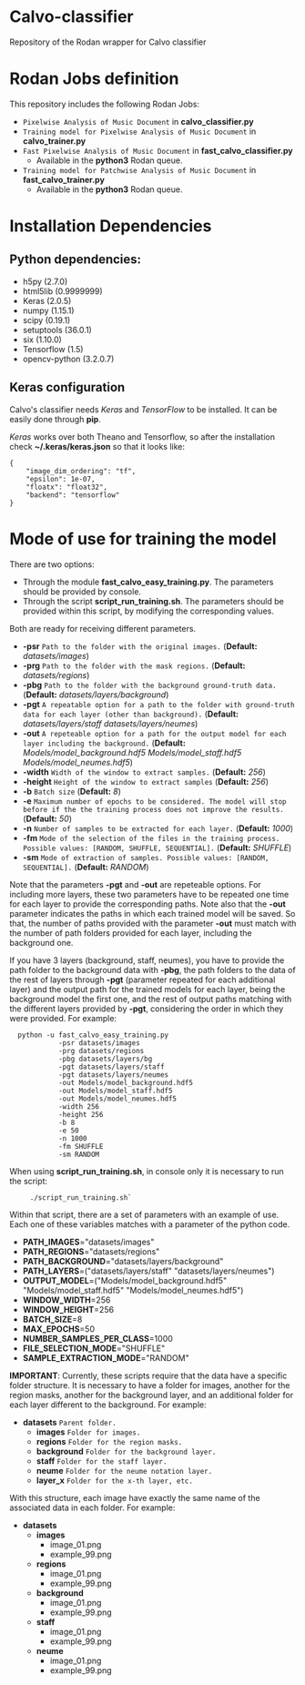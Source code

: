 # Calvo-classifier

Repository of the Rodan wrapper for Calvo classifier

# Rodan Jobs definition
This repository includes the following Rodan Jobs:
- `Pixelwise Analysis of Music Document` in **calvo_classifier.py**
- `Training model for Pixelwise Analysis of Music Document` in **calvo_trainer.py**
- `Fast Pixelwise Analysis of Music Document` in **fast_calvo_classifier.py**
  - Available in the **python3** Rodan queue.
- `Training model for Patchwise Analysis of Music Document` in **fast_calvo_trainer.py**
  - Available in the **python3** Rodan queue.

# Installation Dependencies

## Python dependencies:

  * h5py (2.7.0)
  * html5lib (0.9999999)
  * Keras (2.0.5)
  * numpy (1.15.1)
  * scipy (0.19.1)
  * setuptools (36.0.1)
  * six (1.10.0)
  * Tensorflow (1.5)
  * opencv-python (3.2.0.7)

## Keras configuration

Calvo's classifier needs *Keras* and *TensorFlow* to be installed. It can be easily done through **pip**. 

*Keras* works over both Theano and Tensorflow, so after the installation check **~/.keras/keras.json** so that it looks like:

~~~
{
    "image_dim_ordering": "tf",
    "epsilon": 1e-07,
    "floatx": "float32",
    "backend": "tensorflow"
}
~~~


# Mode of use for training the model

There are two options:
  * Through the module **fast_calvo_easy_training.py**. The parameters should be provided by console.
  * Through the script **script_run_training.sh**. The parameters should be provided within this script, by modifying the corresponding values.

Both are ready for receiving different parameters.
  * **-psr** `Path to the folder with the original images.` (**Default:** *datasets/images*)
  * **-prg** `Path to the folder with the mask regions.` (**Default:** *datasets/regions*)
  * **-pbg** `Path to the folder with the background ground-truth data.` (**Default:** *datasets/layers/background*)
  * **-pgt** `A repeatable option for a path to the folder with ground-truth data for each layer (other than background).` (**Default:** *datasets/layers/staff*  *datasets/layers/neumes*)
  * **-out** `A repeteable option for a path for the output model for each layer including the background.` (**Default:** *Models/model_background.hdf5*   *Models/model_staff.hdf5*  *Models/model_neumes.hdf5*)
  * **-width** `Width of the window to extract samples.` (**Default:** *256*)
  * **-height** `Height of the window to extract samples` (**Default:** *256*)
  * **-b** `Batch size` (**Default:** *8*)
  * **-e** `Maximum number of epochs to be considered. The model will stop before if the the training process does not improve the results.` (**Default:** *50*)
  * **-n** `Number of samples to be extracted for each layer.` (**Default:** *1000*)
  * **-fm** `Mode of the selection of the files in the training process. Possible values: [RANDOM, SHUFFLE, SEQUENTIAL].` (**Default:** *SHUFFLE*)
  * **-sm** `Mode of extraction of samples. Possible values: [RANDOM, SEQUENTIAL].` (**Default:** *RANDOM*)
  
Note that the parameters **-pgt** and **-out** are repeteable options. For including more layers, these two parameters have to be repeated one time for each layer to provide the corresponding paths. Note also that the **-out** parameter indicates the paths in which each trained model will be saved. So that, the number of paths provided with the parameter **-out** must match with the number of path folders provided for each layer, including the background one. 

If you have 3 layers (background, staff, neumes), you have to provide the path folder to the background data with **-pbg**, the path folders to the data of the rest of layers through **-pgt** (parameter repeated for each additional layer) and the output path for the trained models for each layer, being the background model the first one, and the rest of output paths matching with the different layers provided by **-pgt**, considering the order in which they were provided. For example:

~~~
  python -u fast_calvo_easy_training.py  
            -psr datasets/images  
            -prg datasets/regions  
            -pbg datasets/layers/bg  
            -pgt datasets/layers/staff  
            -pgt datasets/layers/neumes  
            -out Models/model_background.hdf5  
            -out Models/model_staff.hdf5  
            -out Models/model_neumes.hdf5  
            -width 256  
            -height 256  
            -b 8  
            -e 50  
            -n 1000  
            -fm SHUFFLE  
            -sm RANDOM  
~~~

When using **script_run_training.sh**, in console only it is necessary to run the script:
~~~
     ./script_run_training.sh`
~~~

Within that script, there are a set of parameters with an example of use. Each one of these variables matches with a parameter of the python code.

  * **PATH_IMAGES**="datasets/images"  
  * **PATH_REGIONS**="datasets/regions"  
  * **PATH_BACKGROUND**="datasets/layers/background"  
  * **PATH_LAYERS**=("datasets/layers/staff" "datasets/layers/neumes")  
  * **OUTPUT_MODEL**=("Models/model_background.hdf5" "Models/model_staff.hdf5" "Models/model_neumes.hdf5")  
  * **WINDOW_WIDTH**=256  
  * **WINDOW_HEIGHT**=256  
  * **BATCH_SIZE**=8  
  * **MAX_EPOCHS**=50  
  * **NUMBER_SAMPLES_PER_CLASS**=1000  
  * **FILE_SELECTION_MODE**="SHUFFLE"  
  * **SAMPLE_EXTRACTION_MODE**="RANDOM"  


**IMPORTANT**: Currently, these scripts require that the data have a specific folder structure. It is necessary to have a folder for images, another for the region masks, another for the background layer, and an additional folder for each layer different to the background. For example:

  - **datasets** `Parent folder.`
    - **images** `Folder for images.`
    - **regions** `Folder for the region masks.`
    - **background** `Folder for the background layer.`
    - **staff** `Folder for the staff layer.`
    - **neume** `Folder for the neume notation layer.`
    - **layer_x** `Folder for the x-th layer, etc.`

With this structure, each image have exactly the same name of the associated data in each folder. For example:
  - **datasets**
    - **images** 
      - image_01.png
      - example_99.png
    - **regions**
      - image_01.png
      - example_99.png
    - **background**
      - image_01.png
      - example_99.png
    - **staff**
      - image_01.png
      - example_99.png
    - **neume**
      - image_01.png
      - example_99.png
